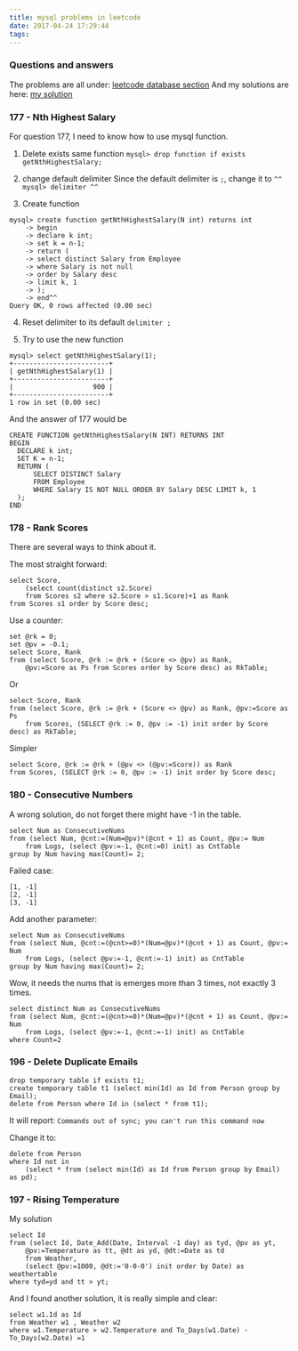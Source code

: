 ```yaml
---
title: mysql problems in leetcode
date: 2017-04-24 17:29:44
tags:
---
```


### Questions and answers
The problems are all under: [leetcode database section](https://leetcode.com/problemset/database/)
And my solutions are here: [my solution](https://github.com/taylortao/myLeetcode/tree/master/Database)

### 177 - Nth Highest Salary   
For question 177, I need to know how to use mysql function.
1. Delete exists same function
`mysql> drop function if exists getNthHighestSalary;`

2. change default delimiter
Since the default delimiter is `;`, change it to `^^`
`mysql> delimiter ^^`

<!-- more -->

3. Create function
```
mysql> create function getNthHighestSalary(N int) returns int
    -> begin
    -> declare k int;
    -> set k = n-1;
    -> return (
    -> select distinct Salary from Employee
    -> where Salary is not null
    -> order by Salary desc
    -> limit k, 1
    -> );
    -> end^^
Query OK, 0 rows affected (0.00 sec)
```

4. Reset delimiter to its default
`delimiter ;`

5. Try to use the new function
```
mysql> select getNthHighestSalary(1);
+------------------------+
| getNthHighestSalary(1) |
+------------------------+
|                    900 |
+------------------------+
1 row in set (0.00 sec)
```

And the answer of 177 would be
```
CREATE FUNCTION getNthHighestSalary(N INT) RETURNS INT
BEGIN
  DECLARE k int;
  SET K = n-1;
  RETURN (
      SELECT DISTINCT Salary 
      FROM Employee 
      WHERE Salary IS NOT NULL ORDER BY Salary DESC LIMIT k, 1
  );
END
```

### 178 - Rank Scores
There are several ways to think about it.

The most straight forward:

```
select Score,
	(select count(distinct s2.Score)
	from Scores s2 where s2.Score > s1.Score)+1 as Rank 
from Scores s1 order by Score desc;
```

Use a counter:
```
set @rk = 0;
set @pv = -0.1;
select Score, Rank
from (select Score, @rk := @rk + (Score <> @pv) as Rank, 
	@pv:=Score as Ps from Scores order by Score desc) as RkTable;
```

Or 

```
select Score, Rank 
from (select Score, @rk := @rk + (Score <> @pv) as Rank, @pv:=Score as Ps 
	from Scores, (SELECT @rk := 0, @pv := -1) init order by Score desc) as RkTable;
```

Simpler

```
select Score, @rk := @rk + (@pv <> (@pv:=Score)) as Rank 
from Scores, (SELECT @rk := 0, @pv := -1) init order by Score desc;
```

### 180 - Consecutive Numbers

A wrong solution, do not forget there might have -1 in the table.
```
select Num as ConsecutiveNums 
from (select Num, @cnt:=(Num=@pv)*(@cnt + 1) as Count, @pv:= Num 
	from Logs, (select @pv:=-1, @cnt:=0) init) as CntTable 
group by Num having max(Count)= 2;
```
Failed case:
```
[1, -1]
[2, -1]
[3, -1]
```
Add another parameter:

```
select Num as ConsecutiveNums 
from (select Num, @cnt:=(@cnt>=0)*(Num=@pv)*(@cnt + 1) as Count, @pv:= Num 
	from Logs, (select @pv:=-1, @cnt:=-1) init) as CntTable 
group by Num having max(Count)= 2;
```

Wow, it needs the nums that is emerges more than 3 times, not exactly 3 times.

```
select distinct Num as ConsecutiveNums 
from (select Num, @cnt:=(@cnt>=0)*(Num=@pv)*(@cnt + 1) as Count, @pv:= Num 
	from Logs, (select @pv:=-1, @cnt:=-1) init) as CntTable 
where Count=2
```

### 196 - Delete Duplicate Emails   

```
drop temporary table if exists t1;
create temporary table t1 (select min(Id) as Id from Person group by Email);
delete from Person where Id in (select * from t1);   
```

It will report:
`Commands out of sync; you can't run this command now`

Change it to: 

```
delete from Person 
where Id not in 
	(select * from (select min(Id) as Id from Person group by Email) as pd);
```

### 197 - Rising Temperature

My solution
```
select Id 
from (select Id, Date_Add(Date, Interval -1 day) as tyd, @pv as yt, 
	@pv:=Temperature as tt, @dt as yd, @dt:=Date as td 
	from Weather, 
	(select @pv:=1000, @dt:='0-0-0') init order by Date) as weathertable 
where tyd=yd and tt > yt;
```
And I found another solution, it is really simple and clear:
```
select w1.Id as Id 
from Weather w1 , Weather w2 
where w1.Temperature > w2.Temperature and To_Days(w1.Date) - To_Days(w2.Date) =1
```
